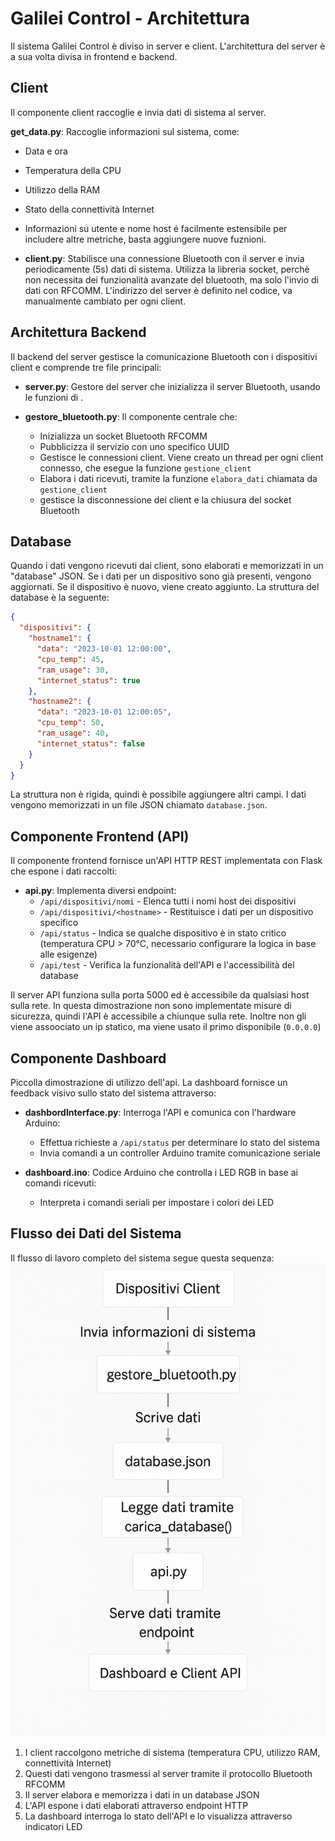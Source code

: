 # Galilei Control - Architettura 

Il sistema Galilei Control è diviso in server e client. L'architettura del server è a sua volta divisa in frontend e backend.


## Client

Il componente client raccoglie e invia dati di sistema al server.

 **get_data.py**: Raccoglie informazioni sul sistema, come:
  - Data e ora
  - Temperatura della CPU
  - Utilizzo della RAM
  - Stato della connettività Internet
  - Informazioni su utente e nome host 
 é facilmente estensibile per includere altre metriche, basta aggiungere nuove fuznioni.



- **client.py**: Stabilisce una connessione Bluetooth con il server e invia periodicamente (5s) dati di sistema. Utilizza la libreria socket, perchè non necessita dei funzionalità avanzate del bluetooth, ma solo l'invio di dati con RFCOMM. L'indirizzo del server è definito nel codice, va manualmente cambiato per ogni client. 


## Architettura Backend

Il backend del server gestisce la comunicazione Bluetooth con i dispositivi client e comprende tre file principali:

- **server.py**: Gestore del server che inizializza il server Bluetooth, usando le funzioni di . 

- **gestore_bluetooth.py**: Il componente centrale che:
  - Inizializza un socket Bluetooth RFCOMM
  - Pubblicizza il servizio con uno specifico UUID
  - Gestisce le connessioni client. Viene creato un thread per ogni client connesso, che esegue la funzione `gestione_client`
  - Elabora i dati ricevuti, tramite la funzione `elabora_dati` chiamata da `gestione_client`
  - gestisce la disconnessione dei client e la chiusura del socket Bluetooth


## Database 

Quando i dati vengono ricevuti dai client, sono elaborati e memorizzati in un "database" JSON. Se i dati per un dispositivo sono già presenti, vengono aggiornati. Se il dispositivo è nuovo, viene creato aggiunto. La struttura del database è la seguente:

```json
{
  "dispositivi": {
    "hostname1": {
      "data": "2023-10-01 12:00:00",
      "cpu_temp": 45,
      "ram_usage": 30,
      "internet_status": true
    },
    "hostname2": {
      "data": "2023-10-01 12:00:05",
      "cpu_temp": 50,
      "ram_usage": 40,
      "internet_status": false
    }
  }
}
```

La struttura non è rigida, quindi è possibile aggiungere altri campi. I dati vengono memorizzati in un file JSON chiamato `database.json`.


## Componente Frontend (API)

Il componente frontend fornisce un'API HTTP REST implementata con Flask che espone i dati raccolti:

- **api.py**: Implementa diversi endpoint:
  - `/api/dispositivi/nomi` - Elenca tutti i nomi host dei dispositivi
  - `/api/dispositivi/<hostname>` - Restituisce i dati per un dispositivo specifico
  - `/api/status` - Indica se qualche dispositivo è in stato critico (temperatura CPU > 70°C, necessario configurare la logica in base alle esigenze)
  - `/api/test` - Verifica la funzionalità dell'API e l'accessibilità del database

Il server API funziona sulla porta 5000 ed è accessibile da qualsiasi host sulla rete.
In questa dimostrazione non sono implementate misure di sicurezza, quindi l'API è accessibile a chiunque sulla rete.
Inoltre non gli viene assoociato un ip statico, ma viene usato il primo disponibile (`0.0.0.0`)

## Componente Dashboard

Piccolla dimostrazione di utilizzo dell'api.
La dashboard fornisce un feedback visivo sullo stato del sistema attraverso:

- **dashbordInterface.py**: Interroga l'API e comunica con l'hardware Arduino:
  - Effettua richieste a `/api/status` per determinare lo stato del sistema
  - Invia comandi a un controller Arduino tramite comunicazione seriale 

- **dashboard.ino**: Codice Arduino che controlla i LED RGB in base ai comandi ricevuti:
  - Interpreta i comandi seriali per impostare i colori dei LED


## Flusso dei Dati del Sistema

Il flusso di lavoro completo del sistema segue questa sequenza:
![Diagramma Flusso Dati](DiagrammaFlussoDati.png)
1. I client raccolgono metriche di sistema (temperatura CPU, utilizzo RAM, connettività Internet)
2. Questi dati vengono trasmessi al server tramite il protocollo Bluetooth RFCOMM
3. Il server elabora e memorizza i dati in un database JSON
4. L'API espone i dati elaborati attraverso endpoint HTTP
5. La dashboard interroga lo stato dell'API e lo visualizza attraverso indicatori LED